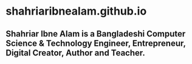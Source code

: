 # shahriaribnealam.github.io
## Shahriar Ibne Alam is a Bangladeshi Computer Science & Technology Engineer, Entrepreneur, Digital Creator, Author and Teacher.
